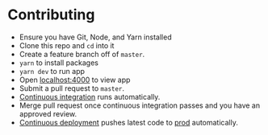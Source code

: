 # Contributing

- Ensure you have Git, Node, and Yarn installed
- Clone this repo and `cd` into it
- Create a feature branch off of `master`.
- `yarn` to install packages
- `yarn dev` to run app
- Open [localhost:4000](http://localhost:4000) to view app
- Submit a pull request to `master`.
- [Continuous integration](https://travis-ci.org/eggheadio/egghead-instructor-101-guide) runs automatically.
- Merge pull request once continuous integration passes and you have an approved review.
- [Continuous deployment](https://travis-ci.org/eggheadio/egghead-instructor-101-guide) pushes latest code to [prod](https://instructor.egghead.io/guide) automatically.

